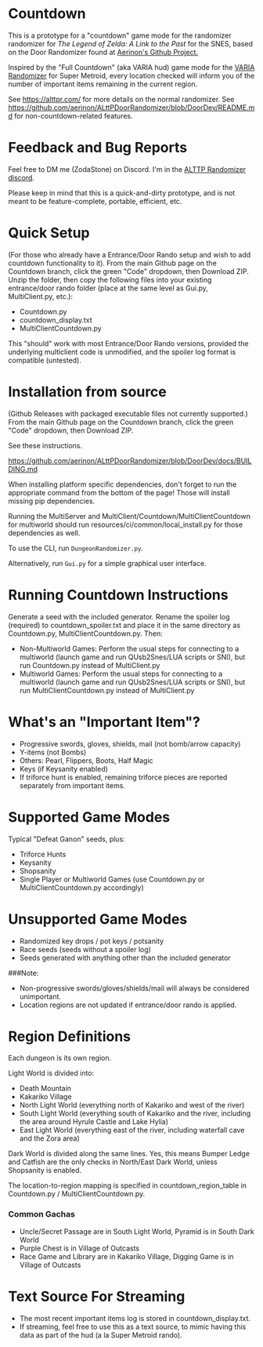# Countdown

This is a prototype for a "countdown" game mode for the randomizer randomizer for _The Legend of Zelda: A Link to the Past_ for the SNES,
based on the Door Randomizer found at [Aerinon's Github Project.](https://github.com/aerinon/ALttPDoorRandomizer)

Inspired by the "Full Countdown" (aka VARIA hud) game mode for the [VARIA Randomizer](https://varia.run/) for Super Metroid,
every location checked will inform you of the number of important items remaining in the current region.

See https://alttpr.com/ for more details on the normal randomizer.
See https://github.com/aerinon/ALttPDoorRandomizer/blob/DoorDev/README.md for non-countdown-related features.

# Feedback and Bug Reports

Feel free to DM me (ZodaStone) on Discord. I'm in the [ALTTP Randomizer discord](https://discordapp.com/invite/alttprandomizer).

Please keep in mind that this is a quick-and-dirty prototype, and is not meant to be feature-complete, portable, efficient, etc.

# Quick Setup

(For those who already have a Entrance/Door Rando setup and wish to add countdown functionality to it).
From the main Github page on the Countdown branch, click the green "Code" dropdown, then Download ZIP.
Unzip the folder, then copy the following files into your existing entrance/door rando folder (place at the same level as Gui.py, MultiClient.py, etc.):
* Countdown.py
* countdown_display.txt
* MultiClientCountdown.py

This "should" work with most Entrance/Door Rando versions, provided the underlying multiclient code is unmodified, and the spoiler log format is compatible (untested).

# Installation from source

(Github Releases with packaged executable files not currently supported.)
From the main Github page on the Countdown branch, click the green "Code" dropdown, then Download ZIP.

See these instructions.

https://github.com/aerinon/ALttPDoorRandomizer/blob/DoorDev/docs/BUILDING.md

When installing platform specific dependencies, don't forget to run the appropriate command from the bottom of the page! Those will install missing pip dependencies.

Running the MultiServer and MultiClient/Countdown/MultiClientCountdown for multiworld should run resources/ci/common/local_install.py for those dependencies as well.

To use the CLI, run ```DungeonRandomizer.py```.

Alternatively, run ```Gui.py``` for a simple graphical user interface.

# Running Countdown Instructions

Generate a seed with the included generator.
Rename the spoiler log (required) to countdown_spoiler.txt and place it in the same directory as Countdown.py, MultiClientCountdown.py.  Then:

* Non-Multiworld Games: Perform the usual steps for connecting to a multiworld (launch game and run QUsb2Snes/LUA scripts or SNI), but run Countdown.py instead of MultiClient.py
* Multiworld Games: Perform the usual steps for connecting to a multiworld (launch game and run QUsb2Snes/LUA scripts or SNI), but run MultiClientCountdown.py instead of MultiClient.py

# What's an "Important Item"?

* Progressive swords, gloves, shields, mail (not bomb/arrow capacity)
* Y-items (not Bombs)
* Others: Pearl, Flippers, Boots, Half Magic
* Keys (if Keysanity enabled)
* If triforce hunt is enabled, remaining triforce pieces are reported separately from important items.

# Supported Game Modes

Typical "Defeat Ganon" seeds, plus:
* Triforce Hunts
* Keysanity
* Shopsanity
* Single Player or Multiworld Games (use Countdown.py or MultiClientCountdown.py accordingly)

# Unsupported Game Modes

* Randomized key drops / pot keys / potsanity
* Race seeds (seeds without a spoiler log)
* Seeds generated with anything other than the included generator

###Note:

* Non-progressive swords/gloves/shields/mail will always be considered unimportant.
* Location regions are not updated if entrance/door rando is applied.

# Region Definitions

Each dungeon is its own region.

Light World is divided into:
* Death Mountain
* Kakariko Village
* North Light World (everything north of Kakariko and west of the river)
* South Light World (everything south of Kakariko and the river, including the area around Hyrule Castle and Lake Hylia)
* East Light World (everything east of the river, including waterfall cave and the Zora area)

Dark World is divided along the same lines.
Yes, this means Bumper Ledge and Catfish are the only checks in North/East Dark World, unless Shopsanity is enabled.

The location-to-region mapping is specified in countdown_region_table in Countdown.py / MultiClientCountdown.py.

### Common Gachas

* Uncle/Secret Passage are in South Light World, Pyramid is in South Dark World
* Purple Chest is in Village of Outcasts
* Race Game and Library are in Kakariko Village, Digging Game is in Village of Outcasts

# Text Source For Streaming

* The most recent important items log is stored in countdown_display.txt.
* If streaming, feel free to use this as a text source, to mimic having this data as part of the hud (a la Super Metroid rando).

